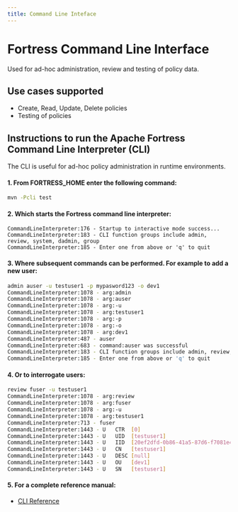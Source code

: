 ```yaml
---
title: Command Line Inteface
---
```


# Fortress Command Line Interface

Used for ad-hoc administration, review and testing of policy data.

## Use cases supported

* Create, Read, Update, Delete policies
* Testing of policies

## Instructions to run the Apache Fortress Command Line Interpreter (CLI)

The CLI is useful for ad-hoc policy administration in runtime environments.

#### 1. From **FORTRESS_HOME** enter the following command:

 ```bash
 mvn -Pcli test
 ```

#### 2. Which starts the Fortress command line interpreter:

 ```
 CommandLineInterpreter:176 - Startup to interactive mode success...
 CommandLineInterpreter:183 - CLI function groups include admin, review, system, dadmin, group
 CommandLineInterpreter:185 - Enter one from above or 'q' to quit
 ```

#### 3. Where subsequent commands can be performed.  For example to add a new user:

 ```bash
 admin auser -u testuser1 -p mypasword123 -o dev1
 CommandLineInterpreter:1078 - arg:admin
 CommandLineInterpreter:1078 - arg:auser
 CommandLineInterpreter:1078 - arg:-u
 CommandLineInterpreter:1078 - arg:testuser1
 CommandLineInterpreter:1078 - arg:-p
 CommandLineInterpreter:1078 - arg:-o
 CommandLineInterpreter:1078 - arg:dev1
 CommandLineInterpreter:487 - auser
 CommandLineInterpreter:683 - command:auser was successful
 CommandLineInterpreter:183 - CLI function groups include admin, review, system, dadmin, group
 CommandLineInterpreter:185 - Enter one from above or 'q' to quit
 ```

#### 4. Or to interrogate users:

 ```bash
 review fuser -u testuser1
 CommandLineInterpreter:1078 - arg:review
 CommandLineInterpreter:1078 - arg:fuser
 CommandLineInterpreter:1078 - arg:-u
 CommandLineInterpreter:1078 - arg:testuser1
 CommandLineInterpreter:713 - fuser
 CommandLineInterpreter:1443 - U   CTR  [0]
 CommandLineInterpreter:1443 - U   UID  [testuser1]
 CommandLineInterpreter:1443 - U   IID  [20ef2dfd-0b86-41a5-87d6-f7081e455d76]
 CommandLineInterpreter:1443 - U   CN   [testuser1]
 CommandLineInterpreter:1443 - U   DESC [null]
 CommandLineInterpreter:1443 - U   OU   [dev1]
 CommandLineInterpreter:1443 - U   SN   [testuser1]
 ```

#### 5. For a complete reference manual:
* [CLI Reference](https://directory.apache.org/fortress/gen-docs/latest/apidocs/org/apache/directory/fortress/core/cli/package-summary.html)
